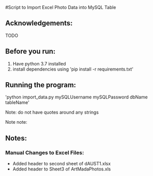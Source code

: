 #Script to Import Excel Photo Data into MySQL Table
## Acknowledgements:
TODO
## Before you run:
1. Have python 3.7 installed
2. install dependencies using 'pip install -r requirements.txt'
## Running the program:
'python import_data.py mySQLUsername mySQLPassword dbName tableName'

Note: do not have quotes around any strings

Note note: 
## Notes:
### Manual Changes to Excel Files:
* Added header to second sheet of dAUST1.xlsx
* Added header to Sheet3 of ArtMadaPhotos.xls